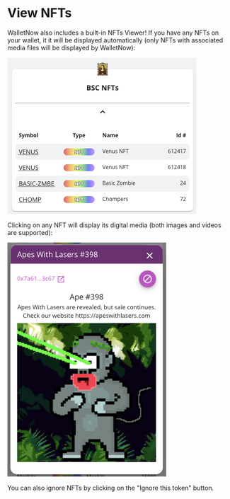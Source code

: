 # View NFTs

WalletNow also includes a built-in NFTs Viewer! If you have any NFTs on your wallet, it it will be displayed automatically \(only NFTs with associated media files will be displayed by WalletNow\):

![](../.gitbook/assets/image%20%2864%29.png)

Clicking on any NFT will display its digital media \(both images and videos are supported\):

![](../.gitbook/assets/image%20%2863%29.png)

You can also ignore NFTs by clicking on the "Ignore this token" button.

